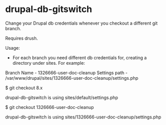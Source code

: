 drupal-db-gitswitch
===================

Change your Drupal db credentials whenever you checkout a different git branch.

Requires drush.

Usage:

* For each branch you need different db credentials for, creating a directory under sites. For example:
  
Branch Name   - 1326666-user-doc-cleanup
Settings path - /var/www/drupal/sites/1326666-user-doc-cleanup/settings.php
              
$ git checkout 8.x

drupal-db-gitswitch is using sites/default/settings.php

$ git checkout 1326666-user-doc-cleanup

drupal-db-gitswitch is using sites/1326666-user-doc-cleanup/settings.php




